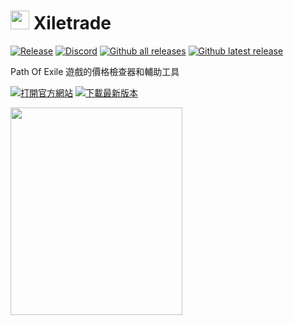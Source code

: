 # <img src="https://i.imgur.com/dhWQgtY.png" width="30" height="30"> Xiletrade
[![Release](https://img.shields.io/github/release/maxensas/xiletrade.svg)](https://github.com/maxensas/xiletrade/releases/) 
[![Discord](https://img.shields.io/static/v1?label=Join&message=Discord&color=7289da&logo=discord)](https://discord.gg/AXP5VntYgA) 
[![Github all releases](https://img.shields.io/github/downloads/maxensas/xiletrade/total.svg)](https://GitHub.com/maxensas/xiletrade/releases/) [![Github latest release](https://img.shields.io/github/downloads/maxensas/xiletrade/latest/total.svg)](https://GitHub.com/maxensas/xiletrade/releases/)

Path Of Exile 遊戲的價格檢查器和輔助工具

[<img src="https://github.com/user-attachments/assets/7e2ad410-7508-4348-b968-cc0dbbf5b10e" alt="打開官方網站" />](https://maxensas.github.io/xiletrade/)
[<img src="https://github.com/user-attachments/assets/c3664da6-b66b-49ef-b3c9-992ae7749dd7" alt="下載最新版本" />](https://github.com/maxensas/xiletrade/releases/latest/download/Xiletrade_win-x64.7z)

<img width="275" height="332" src="https://github.com/user-attachments/assets/ba015744-ccc2-4bcb-87e1-e07165fcdb33">
